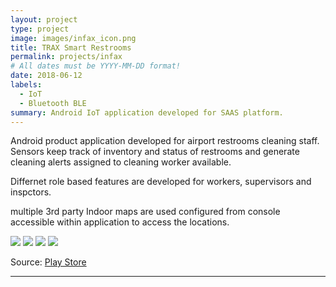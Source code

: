 ```yaml
---
layout: project
type: project
image: images/infax_icon.png
title: TRAX Smart Restrooms
permalink: projects/infax
# All dates must be YYYY-MM-DD format!
date: 2018-06-12
labels:
  - IoT
  - Bluetooth BLE
summary: Android IoT application developed for SAAS platform.
---
```


Android product application developed for airport restrooms cleaning staff. Sensors keep track of inventory and status of restrooms and generate cleaning alerts assigned to cleaning worker available. 

Differnet role based features are developed for workers, supervisors and inspctors.  

multiple 3rd party Indoor maps are used configured from console accessible within application to access the locations.

<div class="ui small rounded images">
  <img class="ui image" src="../images/infax (2).png">
  <img class="ui image" src="../images/infax (3).png">
  <img class="ui image" src="../images/infax (4).png">
  <img class="ui image" src="../images/infax (1).png">
</div>

Source: <a href="https://play.google.com/store/apps/details?id=com.trax.analytics">Play Store</a>
<hr>

